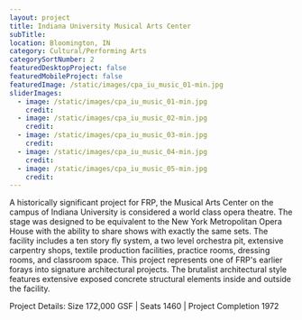 ```yaml
---
layout: project
title: Indiana University Musical Arts Center
subTitle:
location: Bloomington, IN
category: Cultural/Performing Arts
categorySortNumber: 2
featuredDesktopProject: false
featuredMobileProject: false
featuredImage: /static/images/cpa_iu_music_01-min.jpg
sliderImages:
  - image: /static/images/cpa_iu_music_01-min.jpg
    credit:
  - image: /static/images/cpa_iu_music_02-min.jpg
    credit:
  - image: /static/images/cpa_iu_music_03-min.jpg
    credit:
  - image: /static/images/cpa_iu_music_04-min.jpg
    credit:
  - image: /static/images/cpa_iu_music_05-min.jpg
    credit:
---
```

A historically significant project for FRP, the Musical Arts Center  on the campus of Indiana University is considered a world class opera theatre. The stage was designed to be equivalent to the New York Metropolitan Opera House with the ability to share shows with exactly the same sets. The facility includes a ten story fly system,  a two level orchestra pit, extensive carpentry shops, textile production facilities, practice rooms, dressing rooms, and classroom space. This project represents one of FRP\'s earlier forays into signature architectural projects. The brutalist architectural style features extensive exposed concrete structural elements inside and outside the facility.

Project Details:  Size 172,000 GSF | Seats 1460 | Project Completion 1972



























